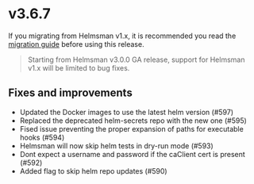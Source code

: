 # v3.6.7

If you migrating from Helmsman v1.x, it is recommended you read the [migration guide](https://github.com/Praqma/helmsman/blob/master/docs/how_to/misc/migrate_to_3.md) before using this release.

> Starting from Helmsman v3.0.0 GA release, support for Helmsman v1.x will be limited to bug fixes.

## Fixes and improvements


- Updated the Docker images to use the latest helm version (#597)
- Replaced the deprecated helm-secrets repo with the new one (#595)
- Fised issue preventing the proper expansion of paths for executable hooks (#594)
- Helmsman will now skip helm tests in dry-run mode (#593)
- Dont expect a username and password if the caClient cert is present (#592)
- Added flag to skip helm repo updates (#590)
